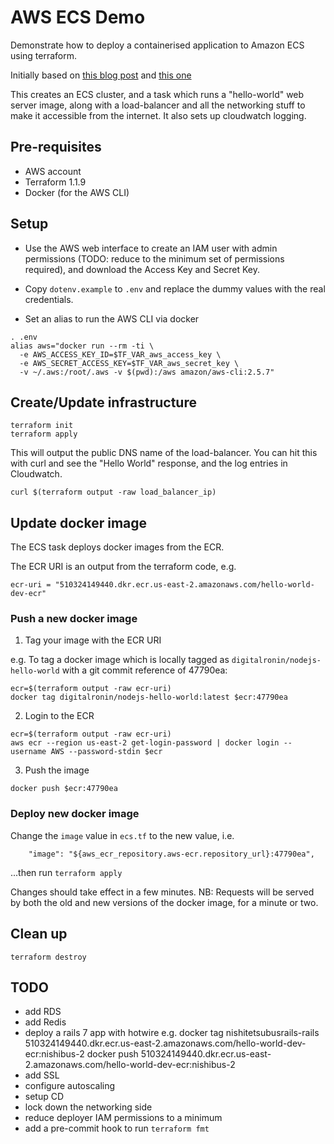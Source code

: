# AWS ECS Demo

Demonstrate how to deploy a containerised application to Amazon ECS using terraform.

Initially based on [this blog
post](https://www.architect.io/blog/2021-03-30/create-and-manage-an-aws-ecs-cluster-with-terraform/)
and [this one](https://blog.ulysse.io/post/setting-up-ecs-with-terraform/)

This creates an ECS cluster, and a task which runs a "hello-world" web server
image, along with a load-balancer and all the networking stuff to make it
accessible from the internet. It also sets up cloudwatch logging.

## Pre-requisites

- AWS account
- Terraform 1.1.9
- Docker (for the AWS CLI)

## Setup

- Use the AWS web interface to create an IAM user with admin permissions (TODO:
  reduce to the minimum set of permissions required),  and download the Access
  Key and Secret Key.

- Copy `dotenv.example` to `.env` and replace the dummy values with the real
  credentials.

- Set an alias to run the AWS CLI via docker

```
. .env
alias aws="docker run --rm -ti \
  -e AWS_ACCESS_KEY_ID=$TF_VAR_aws_access_key \
  -e AWS_SECRET_ACCESS_KEY=$TF_VAR_aws_secret_key \
  -v ~/.aws:/root/.aws -v $(pwd):/aws amazon/aws-cli:2.5.7"
```

## Create/Update infrastructure

```
terraform init
terraform apply
```

This will output the public DNS name of the load-balancer. You can hit this
with curl and see the "Hello World" response, and the log entries in
Cloudwatch.


```
curl $(terraform output -raw load_balancer_ip)
```

## Update docker image

The ECS task deploys docker images from the ECR.

The ECR URI is an output from the terraform code, e.g.

```
ecr-uri = "510324149440.dkr.ecr.us-east-2.amazonaws.com/hello-world-dev-ecr"
```

### Push a new docker image

1. Tag your image with the ECR URI

e.g. To tag a docker image which is locally tagged as
`digitalronin/nodejs-hello-world` with a git commit reference of 47790ea:

```
ecr=$(terraform output -raw ecr-uri)
docker tag digitalronin/nodejs-hello-world:latest $ecr:47790ea
```

2. Login to the ECR

```
ecr=$(terraform output -raw ecr-uri)
aws ecr --region us-east-2 get-login-password | docker login --username AWS --password-stdin $ecr
```

3. Push the image

```
docker push $ecr:47790ea
```

### Deploy new docker image

Change the `image` value in `ecs.tf` to the new value, i.e.

```
    "image": "${aws_ecr_repository.aws-ecr.repository_url}:47790ea",
```

...then run `terraform apply`

Changes should take effect in a few minutes. NB: Requests will be served by
both the old and new versions of the docker image, for a minute or two.

## Clean up

```
terraform destroy
```

## TODO

- add RDS
- add Redis
- deploy a rails 7 app with hotwire e.g.
    docker tag nishitetsubusrails-rails 510324149440.dkr.ecr.us-east-2.amazonaws.com/hello-world-dev-ecr:nishibus-2
    docker push 510324149440.dkr.ecr.us-east-2.amazonaws.com/hello-world-dev-ecr:nishibus-2
- add SSL
- configure autoscaling
- setup CD
- lock down the networking side
- reduce deployer IAM permissions to a minimum
- add a pre-commit hook to run `terraform fmt`
